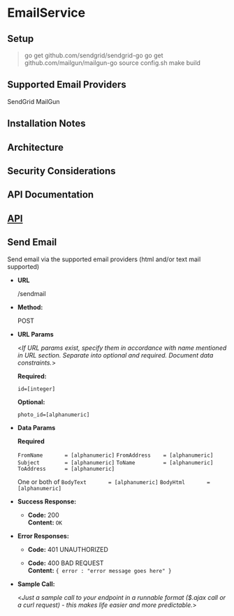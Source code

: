 # EmailService

## Setup

> go get github.com/sendgrid/sendgrid-go
> go get github.com/mailgun/mailgun-go
> source config.sh
> make build

## Supported Email Providers

SendGrid
MailGun

## Installation Notes

## Architecture

## Security Considerations

## API Documentation
[API](#api)
----
**Send Email**
----
  Send email via the supported email providers (html and/or text mail supported)

* **URL**

  /sendmail

* **Method:**

  POST

*  **URL Params**

   <_If URL params exist, specify them in accordance with name mentioned in URL section. Separate into optional and required. Document data constraints._>

   **Required:**

   `id=[integer]`

   **Optional:**

   `photo_id=[alphanumeric]`

* **Data Params**

  **Required**

  	`FromName       = [alphanumeric]`
  	`FromAddress    = [alphanumeric]`
  	`Subject        = [alphanumeric]`
  	`ToName         = [alphanumeric]`
  	`ToAddress      = [alphanumeric]`

  	One or both of
  	`BodyText       = [alphanumeric]`
    `BodyHtml       = [alphanumeric]`

* **Success Response:**

  * **Code:** 200 <br />
    **Content:** `OK`

* **Error Responses:**

  * **Code:** 401 UNAUTHORIZED <br />

  * **Code:** 400 BAD REQUEST <br />
    **Content:** `{ error : "error message goes here" }`

* **Sample Call:**

  <_Just a sample call to your endpoint in a runnable format ($.ajax call or a curl request) - this makes life easier and more predictable._>
